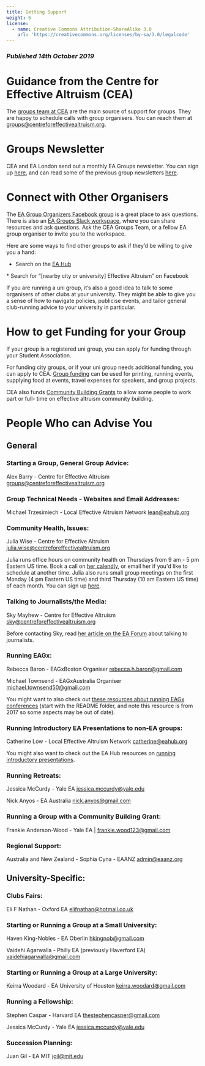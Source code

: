 ```yaml
---
title: Getting Support
weight: 6
license:
  - name: Creative Commons Attribution-ShareAlike 3.0
    url: 'https://creativecommons.org/licenses/by-sa/3.0/legalcode'
---
```

### _Published 14th October 2019_

# Guidance from the Centre for Effective Altruism (CEA)
The <a target="_blank" href="https://www.centreforeffectivealtruism.org/team/#groups-team">groups team at CEA</a> are the main source of support for groups. They are happy to schedule calls with group organisers. You can reach them at <a target=”_blank” href="mailto:groups@centreforeffectivealtruism.org">groups@centreforeffectivealtruism.org</a>. 

# Groups Newsletter
CEA and EA London send out a monthly EA Groups newsletter. You can sign up <a target="_blank" href="https://effectivealtruism.us8.list-manage.com/subscribe?u=52b028e7f799cca137ef74763&id=7d52b2f96c">here</a>, and can read some of the previous group newsletters <a target="_blank" href="https://www.effectivealtruism.org/articles/ea-groups-newsletter-archives/">here</a>.


# Connect with Other Organisers

The <a target="_blank" href="https://www.facebook.com/groups/956362287803174/">EA Group Organizers Facebook group</a> is a great place to ask questions. There is also an <a target="_blank" href="https://eagroups.slack.com/">EA Groups Slack workspace</a>, where you can share resources and ask questions. Ask the CEA Groups Team, or a fellow EA group organiser to invite you to the workspace.

Here are some ways to find other groups to ask if they’d be willing to give you a hand:

* Search on the <a target="_blank" href="https://eahub.org/groups/">EA Hub</a>
* Search for “[nearby city or university] Effective Altruism” on Facebook

If you are running a uni group, it’s also a good idea to talk to some organisers of other clubs at your university. They might be able to give you a sense of how to navigate policies, publicise events, and tailor general club-running advice to your university in particular.

# How to get Funding for your Group

If your group is a registered uni group, you can apply for funding through your Student Association. 

For funding city groups, or if your uni group needs additional funding, you can apply to CEA. <a target="_blank" href="https://app.effectivealtruism.org/groups/resources/mentorship-and-funding">Group funding</a> can be used for printing, running events, supplying food at events, travel expenses for speakers, and group projects. 

CEA also funds <a target="_blank" href="https://www.effectivealtruism.org/community-building-grants/">Community Building Grants</a> to allow some people to work part or full- time on effective altruism community building.

# People Who can Advise You

## General

### Starting a Group, General Group Advice:

Alex Barry - Centre for Effective Altruism <a target="_blank" href="mailto:groups@centreforeffectivealtruism.org">groups@centreforeffectivealtruism.org</a>

### Group Technical Needs - Websites and Email Addresses:

Michael Trzesimiech - Local Effective Altruism Network <a target="_blank" href="mailto:lean@eahub.org">lean@eahub.org</a>

### Community Health, Issues:
Julia Wise - Centre for Effective Altruism <a target="_blank" href="mailto:julia.wise@centreforeffectivealtruism.org">julia.wise@centreforeffectivealtruism.org</a>

Julia runs office hours on community health on Thursdays from 9 am - 5 pm Eastern US time. Book a call on <a target="_blank" href="https://calendly.com/julia-d-wise/community-health-office-hours">her calendly</a>, or email her if you'd like to schedule at another time. Julia also runs small group meetings on the first Monday (4 pm Eastern US time) and third Thursday (10 am Eastern US time) of each month. You can sign up <a target="_blank" href="https://calendly.com/julia-d-wise/ea-organizer-small-groups">here</a>.

### Talking to Journalists/the Media:

Sky Mayhew - Centre for Effective Altruism <a target="_blank" href="mailto:sky@centreforeffectivealtruism.org">sky@centreforeffectivealtruism.org</a>

Before contacting Sky, read <a target="_blank" href="https://forum.effectivealtruism.org/posts/6hbyTXT5kvDmGp3AY/what-to-know-before-talking-with-journalists-about-ea">her article on the EA Forum</a> about talking to journalists. 

### Running EAGx:

Rebecca Baron - EAGxBoston Organiser <a target="_blank" href="mailto:rebecca.h.baron@gmail.com">rebecca.h.baron@gmail.com</a>

Michael Townsend - EAGxAustralia Organiser
<a target="_blank" href="mailto:michael.townsend50@gmail.com ">michael.townsend50@gmail.com</a>

You might want to also check out <a target="_blank" href="https://drive.google.com/drive/u/0/folders/0B_wD8N-eHg0zYzdINlBkaExrQlU">these resources about running EAGx conferences</a> (start with the README folder, and note this resource is from 2017 so some aspects may be out of date). 

### Running Introductory EA Presentations to non-EA groups:

Catherine Low - Local Effective Altruism Network <a target="_blank" href="mailto:catherine@eahub.org">catherine@eahub.org</a> 

You might also want to check out the EA Hub resources on <a target="_blank" href="https://resources.eahub.org/events/intro/">running introductory presentations</a>. 

### Running Retreats:

Jessica McCurdy - Yale EA <a target="_blank" href="mailto:jessica.mccurdy@yale.edu">jessica.mccurdy@yale.edu</a>

Nick Anyos - EA Australia <a target="_blank" href="mailto:nick.anyos@gmail.com">nick.anyos@gmail.com</a> 

### Running a Group with a Community Building Grant:

Frankie Anderson-Wood - Yale EA | <a target="_blank" href="mailto:frankie.wood123@gmail.com">frankie.wood123@gmail.com</a> 

### Regional Support:
Australia and New Zealand - Sophia Cyna - EAANZ <a target="_blank" href="mailto:admin@eaanz.org">admin@eaanz.org</a>


## University-Specific:

### Clubs Fairs:

Eli F Nathan - Oxford EA <a target="_blank" href="mailto:elifnathan@hotmail.co.uk">elifnathan@hotmail.co.uk</a>

### Starting or Running a Group at a Small University:

Haven King-Nobles - EA Oberlin <a target="_blank" href="mailto:hkingnob@gmail.com">hkingnob@gmail.com</a>

Vaidehi Agarwalla - Philly EA (previously Haverford EA) <a target="_blank" href="mailto:vaidehiagarwalla@gmail.com">vaidehiagarwalla@gmail.com</a>

### Starting or Running a Group at a Large University:

Keirra Woodard - EA University of Houston <a target="_blank" href="mailto:keirra.woodard@gmail.com">keirra.woodard@gmail.com</a>

### Running a Fellowship:

Stephen Caspar - Harvard EA <a target="_blank" href="mailto:thestephencasper@gmail.com">thestephencasper@gmail.com</a>

Jessica McCurdy - Yale EA <a target="_blank" href="mailto:jessica.mccurdy@yale.edu">jessica.mccurdy@yale.edu</a>

### Succession Planning:

Juan Gil - EA MIT <a target="_blank" href="mailto:jgil@mit.edu">jgil@mit.edu</a>



